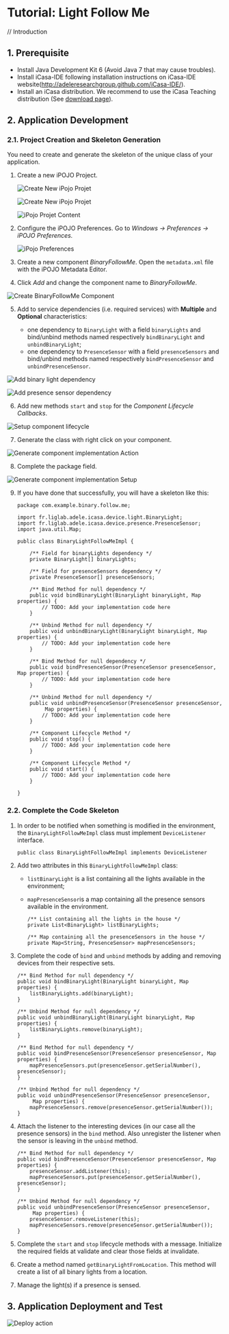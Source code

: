 # Tutorial: Light Follow Me

// Introduction


## 1. Prerequisite

- Install Java Development Kit 6 (Avoid Java 7 that may cause troubles).
- Install iCasa-IDE following installation instructions on iCasa-IDE website(http://adeleresearchgroup.github.com/iCasa-IDE/).
- Install an iCasa distribution. We recommend to use the iCasa Teaching distribution (See <a href="download.html">download page</a>).

## 2. Application Development

### 2.1. Project Creation and Skeleton Generation

You need to create and generate the skeleton of the unique class of your application.

1. Create a new iPOJO Project.

   ![Create New iPojo Projet](tutorial/fig1-project.png "Create New iPojo Projet")

   ![Create New iPojo Projet](tutorial/fig2-iPOJOProject.png "Create New iPojo Projet")

   ![iPojo Projet Content](tutorial/fig4-iPOJOProjectContent.png "iPojo Projet Content")

2. Configure the iPOJO Preferences. Go to *Windows -> Preferences -> iPOJO Preferences.*

   ![iPojo Preferences](tutorial/fig5-setiPojoPreferences.png "iPojo Preferences")

3. Create a new component *BinaryFollowMe*. Open the `metadata.xml` file with the iPOJO Metadata Editor.

4. Click *Add* and change the component name to *BinaryFollowMe*.

![Create BinaryFollowMe Component](tutorial/fig6-metadataEditor.png "Create BinaryFollowMe Component")

5. Add to service dependencies (i.e. required services) with **Multiple** and **Optional** characteristics:

   * one dependency to `BinaryLight` with a field `binaryLights` and bind/unbind methods named respectively `bindBinaryLight` and `unbindBinaryLight`;
   * one dependency to `PresenceSensor` with a field `presenceSensors` and bind/unbind methods named respectively `bindPresenceSensor` and `unbindPresenceSensor`.

![Add binary light dependency](tutorial/fig7-binaryLightDependency.png "Add binary light dependency")

![Add presence sensor dependency](tutorial/fig8-presenceSensorDependency.png "Add presence sensor dependency")

6. Add new methods `start` and `stop` for the *Component Lifecycle Callbacks*.

![Setup component lifecycle](tutorial/fig9-lifecycle.png "Setup component lifecycle")

7. Generate the class with right click on your component.

![Generate component implementation Action](tutorial/fig10-generate.png "Generate component implementation Action")

8. Complete the package field.

![Generate component implementation Setup](tutorial/fig11-generate2.png "Generate component implementation Setup")

9. If you have done that successfully, you will have a skeleton like this:

       package com.example.binary.follow.me;

       import fr.liglab.adele.icasa.device.light.BinaryLight;
       import fr.liglab.adele.icasa.device.presence.PresenceSensor;
       import java.util.Map;
    
       public class BinaryLightFollowMeImpl {
    
    	   /** Field for binaryLights dependency */
    	   private BinaryLight[] binaryLights;

           /** Field for presenceSensors dependency */
    	   private PresenceSensor[] presenceSensors;
    
    	   /** Bind Method for null dependency */
    	   public void bindBinaryLight(BinaryLight binaryLight, Map properties) {
    		   // TODO: Add your implementation code here
    	   }
    
           /** Unbind Method for null dependency */
    	   public void unbindBinaryLight(BinaryLight binaryLight, Map properties) {
    		   // TODO: Add your implementation code here
    	   }

    	   /** Bind Method for null dependency */
    	   public void bindPresenceSensor(PresenceSensor presenceSensor, Map properties) {
    		   // TODO: Add your implementation code here
    	   }
    
    	   /** Unbind Method for null dependency */
    	   public void unbindPresenceSensor(PresenceSensor presenceSensor,
    			Map properties) {
    		   // TODO: Add your implementation code here
    	   }
    
    	   /** Component Lifecycle Method */
    	   public void stop() {
    		   // TODO: Add your implementation code here
    	   }
    
    	   /** Component Lifecycle Method */
    	   public void start() {
    		   // TODO: Add your implementation code here
    	   }
    
       }

### 2.2. Complete the Code Skeleton

1. In order to be notified when something is modified in the environment, the `BinaryLightFollowMeImpl` class must implement `DeviceListener` interface.

       public class BinaryLightFollowMeImpl implements DeviceListener

2. Add two attributes in this `BinaryLightFollowMeImpl` class:
   * `listBinaryLight` is a list containing all the lights available in the environment;
   * `mapPresenceSensor`is a map containing all the presence sensors available in the environment.
    
         /** List containing all the lights in the house */
	     private List<BinaryLight> listBinaryLights;
	
	     /** Map containing all the presenceSensors in the house */
	     private Map<String, PresenceSensor> mapPresenceSensors;
   
3. Complete the code of `bind` and `unbind` methods by adding and removing devices from their respective sets.

	   /** Bind Method for null dependency */
	   public void bindBinaryLight(BinaryLight binaryLight, Map properties) {
		   listBinaryLights.add(binaryLight);
	   }

	   /** Unbind Method for null dependency */
	   public void unbindBinaryLight(BinaryLight binaryLight, Map properties) {
		   listBinaryLights.remove(binaryLight);
	   }

	   /** Bind Method for null dependency */
	   public void bindPresenceSensor(PresenceSensor presenceSensor, Map properties) {
		   mapPresenceSensors.put(presenceSensor.getSerialNumber(), presenceSensor);
	   }

	   /** Unbind Method for null dependency */
	   public void unbindPresenceSensor(PresenceSensor presenceSensor,
		  	Map properties) {
		   mapPresenceSensors.remove(presenceSensor.getSerialNumber());
	   }

4. Attach the listener to the interesting devices (in our case all the presence sensors) in the `bind` method. Also unregister the listener when the sensor is leaving in the `unbind` method.

	   /** Bind Method for null dependency */
	   public void bindPresenceSensor(PresenceSensor presenceSensor, Map properties) {
		   presenceSensor.addListener(this);
		   mapPresenceSensors.put(presenceSensor.getSerialNumber(), presenceSensor);
	   }

	   /** Unbind Method for null dependency */
	   public void unbindPresenceSensor(PresenceSensor presenceSensor,
			Map properties) {
		   presenceSensor.removeListener(this);
		   mapPresenceSensors.remove(presenceSensor.getSerialNumber());
	   }

5. Complete the `start` and `stop` lifecycle methods with a message. Initialize the required fields at validate and clear those fields at invalidate.



6. Create a method named `getBinaryLightFromLocation`. This method will create a list of all binary lights from a location.

7. Manage the light(s) if a presence is sensed. 


## 3. Application Deployment and Test

![Deploy action](tutorial/fig13-deploy.png "Deploy action")

